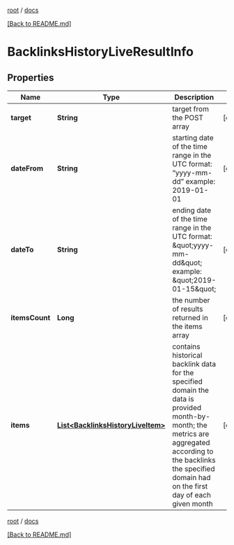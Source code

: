 [root](./../ "root") / [docs](./ "docs")

[[Back to README.md]](./../README.md "[Back to README.md]")

# BacklinksHistoryLiveResultInfo

## Properties

| Name | Type | Description | Notes |
|------------ | ------------- | ------------- | -------------|
|**target** | **String** | target from the POST array |  [optional] |
|**dateFrom** | **String** | starting date of the time range in the UTC format: “yyyy-mm-dd” example: 2019-01-01 |  [optional] |
|**dateTo** | **String** | ending date of the time range in the UTC format: \&quot;yyyy-mm-dd\&quot; example: \&quot;2019-01-15\&quot; |  [optional] |
|**itemsCount** | **Long** | the number of results returned in the items array |  [optional] |
|**items** | [**List&lt;BacklinksHistoryLiveItem&gt;**](BacklinksHistoryLiveItem.md) | contains historical backlink data for the specified domain the data is provided month-by-month; the metrics are aggregated according to the backlinks the specified domain had on the first day of each given month |  [optional] |

[root](./../ "root") / [docs](./ "docs")

[[Back to README.md]](./../README.md "[Back to README.md]")
